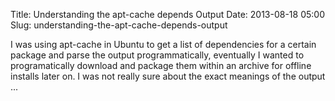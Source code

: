 Title: Understanding the apt-cache depends Output
Date: 2013-08-18 05:00
Slug: understanding-the-apt-cache-depends-output

I was using apt-cache in Ubuntu to get a list of dependencies for a
certain package and parse the output programmatically, eventually I
wanted to programatically download and package them within an archive
for offline installs later on. I was not really sure about the exact
meanings of the output ...

</p>

